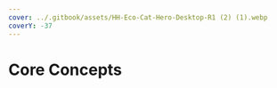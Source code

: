 ```yaml
---
cover: ../.gitbook/assets/HH-Eco-Cat-Hero-Desktop-R1 (2) (1).webp
coverY: -37
---
```


# Core Concepts

